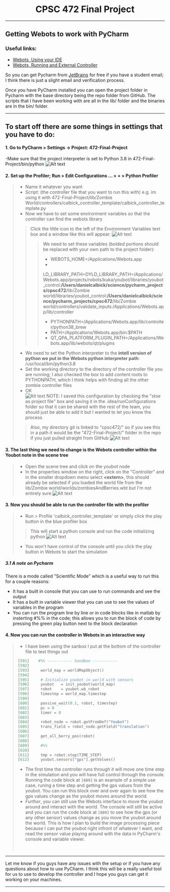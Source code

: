<h1 align="center">CPSC 472 Final Project</h1>

---
## Getting Webots to work with PyCharm
### Useful links:

- [Webots, Using your IDE](https://cyberbotics.com/doc/guide/using-your-ide?tab-os=macos&tab-language=python)
- [Webots, Running and External Controller](https://cyberbotics.com/doc/guide/running-extern-robot-controllers?version=R2021b&tab-language=python&tab-os=macos)

So you can get Pycharm from [JetBrains](https://www.jetbrains.com/community/education/#students) for free if you have a student email; I think there is just a slight email and verification process.

Once you have PyCharm installed you can open the project folder in Pycharm with the base directory being the repo folder from GitHub. The scripts that I have been working with are all in the lib/ folder and the binaries are in the bin/ folder.

---
## To start off there are some things in settings that you have to do:
#### 1. Go to PyCharm > Settings -> Project: 472-Final-Project
   -Make sure that the project interpreter is set to Python 3.8 in 472-Final-Project/bin/python
![Alt text](refs/image.png)
#### 2. Set up the Profiler; Run > Edit Configurations ... > + > Python Profiler
>- Name it whatever you want
>- Script: (the controller file that you want to run this with) e.g. im using it with 472-Final-Project/lib/Zombie World/controllers/calbick_controller_template/calbick_controller_template.py
>- Now we have to set some environment variables so that the controller can find the webots library
>> Click the little icon to the left of the Environment Variables text box and a window like this will appear:
![Alt text](refs/image-3.png)
>>> We need to set these variables (bolded portions should be replaced with your own path to the project folder):
>>> - WEBOTS_HOME=/Applications/Webots.app
>>> - 
>>>LD_LIBRARY_PATH=DYLD_LIBRARY_PATH=/Applications/Webots.app/projects/robots/kuka/youbot/libraries/youbot_control:**/Users/danielcalbick/science/pycharm_projects/cpsc472**/lib/Zombie world/libraries/youbot_control:**/Users/danielcalbick/science/pycharm_projects/cpsc472**/lib/Zombie world/controllers/validate_inputs:/Applications/Webots.app/lib/controller
>>> - PYTHONPATH=/Applications/Webots.app/lib/controller/python38_brew
>>> - PATH=/Applications/Webots.app/bin:$PATH
>>> - QT_QPA_PLATFORM_PLUGIN_PATH=/Applications/Webots.app/lib/webots/qt/plugins
>- We need to set the Python interpreter to the **intell version of python we put in the Webots python interpreter path**: /usr/local/bin/python3.8
>- Set the working directory to the directory of the controller file you are running; I also checked the box to add content roots to PYTHONPATH, which I think helps with finding all the other zombie controller files
>- OK  
![Alt text](refs/image-1.png)
> NOTE: I saved this configuration by checking the "stoe as project file" box and saving it in the .idea/runConfigurations folder so that it can be shared with the rest of the team, you should just be able to add it but I wanted to let you know the process
>> Also, my directory git is linked to "cpsc472/" so if you see this in a path it would be the "472-Final-Project/" folder in the repo if you just pulled straight from GitHub
![Alt text](refs/image-2.png)
#### 3. The last thing we need to change is the Webots controller within the Youbot note in the scene tree
>- Open the scene tree and click on the youbot node
>- In the properties window on the right, click on the "Controller" and in the smaller dropdown menu select **\<extern>**, this should already be selected if you loaded the world file from the lib/Zombie world/worlds/zombiesAndBerries.wbt but I'm not entirely sure ![Alt text](refs/image7.png)
#### 3. Now you should be able to run the controller file with the profiler 
> - Run > Profile 'calbick_controller_template' or simply click the play button in the blue profiler box 
> > This will start a python console and run the code initializing python ![Alt text](refs/image-4.png)
> - You won't have control of the console until you click the play button in Webots to start the simulation
##### 3.1 A note on Pycharm
There is a mode called "Scientific Mode" which is a useful way to run this for a couple reasons:
- It has a built in console that you can use to run commands and see the output
- It has a built in variable viewer that you can use to see the values of variables in the program
- You can run the program line by line or in code blocks like in matlab by insterting #%% in the code; this allows you to run the block of code by pressing the green play button next to the block declaration
#### 4. Now you can run the controller in Webots in an interactive way
> - I have been using the sanbox I put at the bottom of the controller file to test things out
> ```python
>[591]    #%% ----------- Sandbox -----------
>[592]
>[593]     world_map = worldMapObject()
>[594]
>[595]     # Initialize youbot in world with sensors
>[596]     youbot   = init_youbot(world_map)
>[597]     robot    = youbot.wb_robot
>[598]     timestep = world_map.timestep
>[599]     
>[600]     passive_wait(0.1, robot, timestep)
>[601]     pc = 0
>[602]     timer = 0
>[603]     
>[604]     robot_node = robot.getFromDef("Youbot")
>[605]     trans_field = robot_node.getField("translation")
>[606]     
>[607]     get_all_berry_pos(robot)
>[608]     
>[609]     #%%
>[610]     
>[611]     tmp = robot.step(TIME_STEP)
>[612]     youbot.sensors["gps"].getValues()
>```
>- The first time the controller runs through it will move one time step in the simulation and you will have full control through the console. Running the code block at ```[609]``` is an example of a simple use case, runing a time step and getting the gps values from the youbot. You can run this block over and over again to see how the gps values change as the youbot moves around the world.
>- *Further*, you can still use the Webots interface to move the youbot around and interact with the world. The console will still be active and you can run the code block at ```[609]``` to see how the gps (or any other sensor) values change as you move the youbot around the world. This is how I plan to build the image processing piece because I can put the youbot right infront of whatever I want, and read the sensor value playing around with the data in PyCharm's console and variable viewer.
> <br>

---
<p>
Let me know if you guys have any issues with the setup or if you have any questions about how to use PyCharm. I think this will be a really useful tool for us to use to develop the controller and I hope you guys can get it working on your machines.
</p>

---




